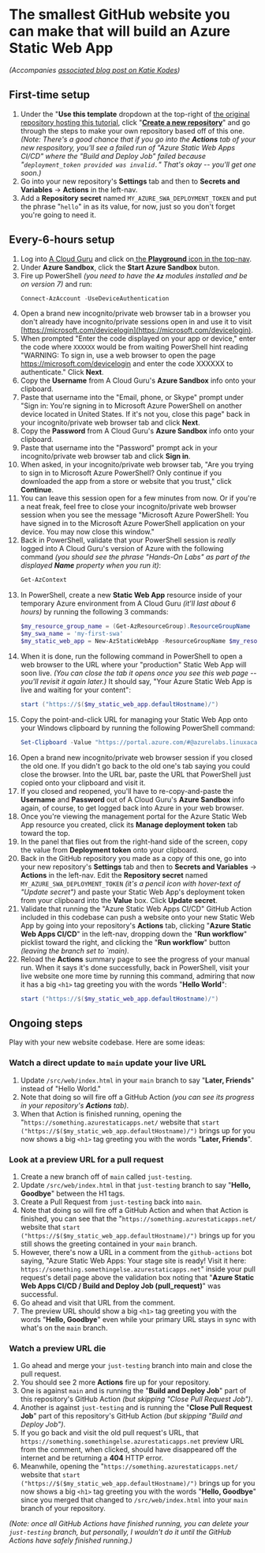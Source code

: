 # The smallest GitHub website you can make that will build an Azure Static Web App

_(Accompanies [associated blog post on Katie Kodes](katiekodes.com/azure-swa-mvb/))_

## First-time setup

1. Under the "**Use this template** dropdown at the top-right of [the original repository hosting this tutorial](https://github.com/kkgthb/az-swa-001-htmlonly-tiny), click "**[Create a new repository](https://github.com/kkgthb/az-swa-001-htmlonly-tiny/generate)**" and go through the steps to make your own repository based off of this one.<br/>_(Note:  There's a good chance that if you go into the **Actions** tab of your new respository, you'll see a failed run of "Azure Static Web Apps CI/CD" where the "Build and Deploy Job" failed because "`deployment_token provided was invalid.`"  That's okay -- you'll get one soon.)_
1. Go into your new repository's **Settings** tab and then to **Secrets and Variables** -> **Actions** in the left-nav.
1. Add a **Repository secret** named `MY_AZURE_SWA_DEPLOYMENT_TOKEN` and put the phrase "`hello`" in as its value, for now, just so you don't forget you're going to need it.

## Every-6-hours setup

1. Log into [A Cloud Guru](https://learn.acloud.guru/dashboard) and click on[ the **Playground** icon in the top-nav](https://learn.acloud.guru/cloud-playground).
1. Under **Azure Sandbox**, click the **Start Azure Sandbox** buton.
1. Fire up PowerShell _(you need to have the **`Az`** modules installed and be on version 7)_ and run:
    ```powershell
    Connect-AzAccount -UseDeviceAuthentication
    ```
1. Open a brand new incognito/private web browser tab in a browser you don't already have incognito/private sessions open in and use it to visit [https://microsoft.com/devicelogin](https://microsoft.com/devicelogin).
1. When prompted "Enter the code displayed on your app or device," enter the code where `XXXXXX` would be from waiting PowerShell hint reading "WARNING: To sign in, use a web browser to open the page https://microsoft.com/devicelogin and enter the code XXXXXX to authenticate."  Click **Next**.
1. Copy the **Username** from A Cloud Guru's **Azure Sandbox** info onto your clipboard.
1. Paste that username into the "Email, phone, or Skype" prompt under "Sign in:  You're signing in to Microsoft Azure PowerShell on another device located in United States. If it's not you, close this page" back in your incognito/private web browser tab and click **Next**.
1. Copy the **Password** from A Cloud Guru's **Azure Sandbox** info onto your clipboard.
1. Paste that username into the "Password" prompt ack in your incognito/private web browser tab and click **Sign in**.
1. When asked, in your incognito/private web browser tab, "Are you trying to sign in to Microsoft Azure PowerShell?  Only continue if you downloaded the app from a store or website that you trust," click **Continue**.
1. You can leave this session open for a few minutes from now.  Or if you're a neat freak, feel free to close your incognito/private web browser session when you see the message "Microsoft Azure PowerShell:  You have signed in to the Microsoft Azure PowerShell application on your device. You may now close this window."
1. Back in PowerShell, validate that your PowerShell session is _really_ logged into A Cloud Guru's version of Azure with the following command _(you should see the phrase "Hands-On Labs" as part of the displayed **Name** property when you run it)_:
    ```powershell
    Get-AzContext
    ```
1. In PowerShell, create a new **Static Web App** resource inside of your temporary Azure environment from A Cloud Guru _(it'll last about 6 hours)_ by running the following 3 commands:
    ```powershell
    $my_resource_group_name = (Get-AzResourceGroup).ResourceGroupName
    $my_swa_name = 'my-first-swa'
    $my_static_web_app = New-AzStaticWebApp -ResourceGroupName $my_resource_group_name -Name $my_swa_name -Location 'Central US' -SkuName 'Standard' -RepositoryUrl $null
    ```
1. When it is done, run the following command in PowerShell to open a web browser to the URL where your "production" Static Web App will soon live.  _(You can close the tab it opens once you see this web page -- you'll revisit it again later.)_  It should say, "Your Azure Static Web App is live and waiting for your content":
    ```powershell
    start ("https://$($my_static_web_app.defaultHostname)/")
    ```
1. Copy the point-and-click URL for managing your Static Web App onto your Windows clipboard by running the following PowerShell command:
    ```powershell
    Set-Clipboard -Value "https://portal.azure.com/#@azurelabs.linuxacademy.com/resource/subscriptions/$((Get-AzSubscription).Id)/resourceGroups/$($my_resource_group_name)/providers/Microsoft.Web/staticSites/$($my_swa_name)/staticsite"
    ```
1. Open a brand new incognito/private web browser session if you closed the old one.  If you didn't go back to the old one's tab saying you could close the browser.  Into the URL bar, paste the URL that PowerShell just copied onto your clipboard and visit it.
1. If you closed and reopened, you'll have to re-copy-and-paste the **Username** and **Password** out of A Cloud Guru's **Azure Sandbox** info again, of course, to get logged back into Azure in your web browser.
1. Once you're viewing the management portal for the Azure Static Web App resource you created, click its **Manage deployment token** tab toward the top.
1. In the panel that flies out from the right-hand side of the screen, copy the value from **Deployment token** onto your clipboard.
1. Back in the GitHub repository you made as a copy of this one, go into your new repository's **Settings** tab and then to **Secrets and Variables** -> **Actions** in the left-nav.  Edit the **Repository secret** named `MY_AZURE_SWA_DEPLOYMENT_TOKEN` _(it's a pencil icon with hover-text of "Update secret")_ and paste your Static Web App's deployment token from your clipboard into the **Value** box.  Click **Update secret**.
1. Validate that running the "Azure Static Web Apps CI/CD" GitHub Action included in this codebase can push a website onto your new Static Web App by going into your repository's **Actions** tab, clicking "**Azure Static Web Apps CI/CD**" in the left-nav, dropping down the "**Run workflow**" picklist toward the right, and clicking the "**Run workflow**" button _(leaving the branch set to `main)_.
1. Reload the **Actions** summary page to see the progress of your manual run.  When it says it's done successfully, back in PowerShell, visit your live website one more time by running this command, admiring that now it has a big `<h1>` tag greeting you with the words "**Hello World**":
    ```powershell
    start ("https://$($my_static_web_app.defaultHostname)/")
    ```

## Ongoing steps

Play with your new website codebase.  Here are some ideas:

### Watch a direct update to `main` update your live URL

1. Update `/src/web/index.html` in your `main` branch to say "**Later, Friends**" instead of "Hello World."
1. Note that doing so will fire off a GitHub Action _(you can see its progress in your repository's **Actions** tab)_.
1. When that Action is finished running, opening the "`https://something.azurestaticapps.net/` website that `start ("https://$($my_static_web_app.defaultHostname)/")` brings up for you now shows a big `<h1>` tag greeting you with the words "**Later, Friends**".

### Look at a preview URL for a pull request

1. Create a new branch off of `main` called `just-testing`.
1. Update `/src/web/index.html` in that `just-testing` branch to say "**Hello, Goodbye**" between the H1 tags.
1. Create a Pull Request from `just-testing` back into `main`.
1. Note that doing so will fire off a GitHub Action and when that Action is finished, you can see that the "`https://something.azurestaticapps.net/` website that `start ("https://$($my_static_web_app.defaultHostname)/")` brings up for you still shows the greeting contained in your `main` branch.
1. However, there's now a URL in a comment from the `github-actions` bot saying, "Azure Static Web Apps: Your stage site is ready! Visit it here: `https://something.somethingelse.azurestaticapps.net`" inside your pull request's detail page above the validation box noting that "**Azure Static Web Apps CI/CD / Build and Deploy Job (pull_request)**" was successful.
1. Go ahead and visit that URL from the comment.
1. The preview URL should show a big `<h1>` tag greeting you with the words "**Hello, Goodbye**" even while your primary URL stays in sync with what's on the `main` branch.

### Watch a preview URL die

1. Go ahead and merge your `just-testing` branch into main and close the pull request.
1. You should see 2 more **Actions** fire up for your repository.
1. One is against `main` and is running the "**Build and Deploy Job**" part of this repository's GitHub Action _(but skipping "Close Pull Request Job")_.
1. Another is against `just-testing` and is running the "**Close Pull Request Job**" part of this repository's GitHub Action _(but skipping "Build and Deploy Job")_.
1. If you go back and visit the old pull request's URL, that `https://something.somethingelse.azurestaticapps.net` preview URL from the comment, when clicked, should have disappeared off the internet and be returning a **404** HTTP error.
1. Meanwhile, opening the "`https://something.azurestaticapps.net/` website that `start ("https://$($my_static_web_app.defaultHostname)/")` brings up for you now shows a big `<h1>` tag greeting you with the words "**Hello, Goodbye**" since you merged that changed to `/src/web/index.html` into your `main` branch of your repository.

_(Note:  once all GitHub Actions have finished running, you can delete your `just-testing` branch, but personally, I wouldn't do it until the GitHub Actions have safely finished running.)_
